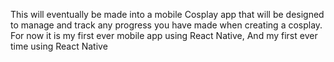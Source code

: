 This will eventually be made into a mobile Cosplay app that will be designed to manage and track any progress you have made when creating a cosplay. For now it is my first ever mobile app using React Native,
And my first ever time using React Native
